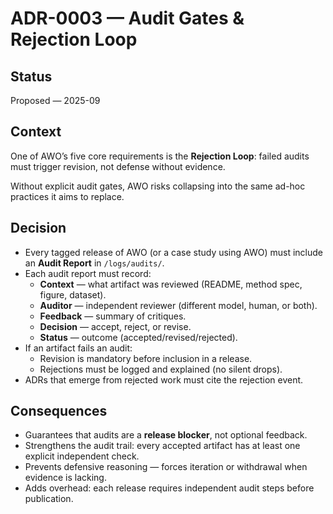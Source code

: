 # ADR-0003 — Audit Gates & Rejection Loop

## Status
Proposed — 2025-09

## Context
One of AWO’s five core requirements is the **Rejection Loop**: failed audits must trigger revision, not defense without evidence.    

Without explicit audit gates, AWO risks collapsing into the same ad-hoc practices it aims to replace.

## Decision
- Every tagged release of AWO (or a case study using AWO) must include an **Audit Report** in `/logs/audits/`.  
- Each audit report must record:  
  - **Context** — what artifact was reviewed (README, method spec, figure, dataset).  
  - **Auditor** — independent reviewer (different model, human, or both).  
  - **Feedback** — summary of critiques.  
  - **Decision** — accept, reject, or revise.  
  - **Status** — outcome (accepted/revised/rejected).  
- If an artifact fails an audit:  
  - Revision is mandatory before inclusion in a release.  
  - Rejections must be logged and explained (no silent drops).  
- ADRs that emerge from rejected work must cite the rejection event.  

## Consequences
- Guarantees that audits are a **release blocker**, not optional feedback.  
- Strengthens the audit trail: every accepted artifact has at least one explicit independent check.  
- Prevents defensive reasoning — forces iteration or withdrawal when evidence is lacking.  
- Adds overhead: each release requires independent audit steps before publication. 
